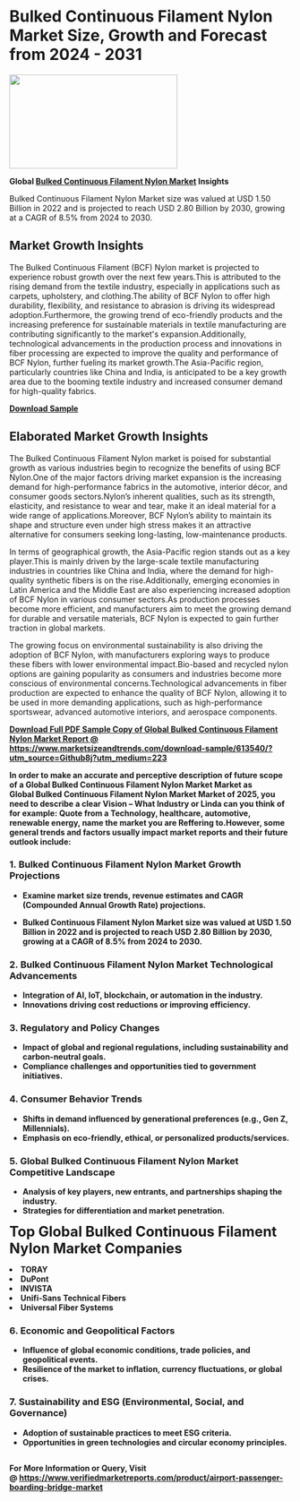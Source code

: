 <H1>Bulked Continuous Filament Nylon Market Size, Growth and Forecast from 2024 - 2031</H1><img class="aligncenter size-medium wp-image-584254" src="https://thirdeyenews.in/wp-content/uploads/2024/09/Global-Market-Research-300x168.jpeg" alt="" width="300" height="168" /><p><strong>Global&nbsp;<a href="https://www.marketsizeandtrends.com/download-sample/613540/?utm_source=Github8j?utm_medium=223">Bulked Continuous Filament Nylon Market</a> Insights</strong></p><p>Bulked Continuous Filament Nylon Market size was valued at USD 1.50 Billion in 2022 and is projected to reach USD 2.80 Billion by 2030, growing at a CAGR of 8.5% from 2024 to 2030.</p><p><!DOCTYPE html> <html lang="en"> <head> <meta charset="UTF-8"> <meta name="viewport" content="width=device-width, initial-scale=1.0"> <title>Bulked Continuous Filament Nylon Market Growth Insights</title> </head> <body> <h2>Market Growth Insights</h2> <p>The Bulked Continuous Filament (BCF) Nylon market is projected to experience robust growth over the next few years.This is attributed to the rising demand from the textile industry, especially in applications such as carpets, upholstery, and clothing.The ability of BCF Nylon to offer high durability, flexibility, and resistance to abrasion is driving its widespread adoption.Furthermore, the growing trend of eco-friendly products and the increasing preference for sustainable materials in textile manufacturing are contributing significantly to the market's expansion.Additionally, technological advancements in the production process and innovations in fiber processing are expected to improve the quality and performance of BCF Nylon, further fueling its market growth.The Asia-Pacific region, particularly countries like China and India, is anticipated to be a key growth area due to the booming textile industry and increased consumer demand for high-quality fabrics.</p> <p><strong><a href="#download-sample">Download Sample</a></strong></p> <h2>Elaborated Market Growth Insights</h2> <p>The Bulked Continuous Filament Nylon market is poised for substantial growth as various industries begin to recognize the benefits of using BCF Nylon.One of the major factors driving market expansion is the increasing demand for high-performance fabrics in the automotive, interior décor, and consumer goods sectors.Nylon’s inherent qualities, such as its strength, elasticity, and resistance to wear and tear, make it an ideal material for a wide range of applications.Moreover, BCF Nylon’s ability to maintain its shape and structure even under high stress makes it an attractive alternative for consumers seeking long-lasting, low-maintenance products.</p> <p>In terms of geographical growth, the Asia-Pacific region stands out as a key player.This is mainly driven by the large-scale textile manufacturing industries in countries like China and India, where the demand for high-quality synthetic fibers is on the rise.Additionally, emerging economies in Latin America and the Middle East are also experiencing increased adoption of BCF Nylon in various consumer sectors.As production processes become more efficient, and manufacturers aim to meet the growing demand for durable and versatile materials, BCF Nylon is expected to gain further traction in global markets.</p> <p>The growing focus on environmental sustainability is also driving the adoption of BCF Nylon, with manufacturers exploring ways to produce these fibers with lower environmental impact.Bio-based and recycled nylon options are gaining popularity as consumers and industries become more conscious of environmental concerns.Technological advancements in fiber production are expected to enhance the quality of BCF Nylon, allowing it to be used in more demanding applications, such as high-performance sportswear, advanced automotive interiors, and aerospace components.</p> <p><strong><a href="#get-more"></p><p><span class=""><strong>Download Full PDF Sample Copy of Global Bulked Continuous Filament Nylon Market Report</strong> @ <a href="https://www.marketsizeandtrends.com/download-sample/613540/?utm_source=Github8j?utm_medium=223" target="_blank">https://www.marketsizeandtrends.com/download-sample/613540/?utm_source=Github8j?utm_medium=223</a></span></p><p>In order to make an accurate and perceptive description of future scope of a Global&nbsp;Bulked Continuous Filament Nylon Market Market as Global&nbsp;Bulked Continuous Filament Nylon Market Market of 2025, you need to describe a clear Vision &ndash; What Industry or Linda can you think of for example: Quote from a Technology, healthcare, automotive, renewable energy, name the market you are Reffering to.However, some general trends and factors usually impact market reports and their future outlook include:</p><h3>1.&nbsp;<strong>Bulked Continuous Filament Nylon Market Growth Projections</strong></h3><ul><li>Examine market size trends, revenue estimates and CAGR (Compounded Annual Growth Rate) projections.</li><li><p>Bulked Continuous Filament Nylon Market size was valued at USD 1.50 Billion in 2022 and is projected to reach USD 2.80 Billion by 2030, growing at a CAGR of 8.5% from 2024 to 2030.</p></li></ul><h3>2.&nbsp;<strong>Bulked Continuous Filament Nylon Market Technological Advancements</strong></h3><ul><li>Integration of AI, IoT, blockchain, or automation in the industry.</li><li>Innovations driving cost reductions or improving efficiency.</li></ul><h3>3.&nbsp;<strong>Regulatory and Policy Changes</strong></h3><ul><li>Impact of global and regional regulations, including sustainability and carbon-neutral goals.</li><li>Compliance challenges and opportunities tied to government initiatives.</li></ul><h3>4.&nbsp;<strong>Consumer Behavior Trends</strong></h3><ul><li>Shifts in demand influenced by generational preferences (e.g., Gen Z, Millennials).</li><li>Emphasis on eco-friendly, ethical, or personalized products/services.</li></ul><h3>5.&nbsp;<strong>Global Bulked Continuous Filament Nylon Market Competitive Landscape</strong></h3><ul><li>Analysis of key players, new entrants, and partnerships shaping the industry.</li><li>Strategies for differentiation and market penetration.</li></ul><p data-pm-slice="1 1 []"><span style="color: inherit; font-family: inherit; font-size: 25px;">Top Global Bulked Continuous Filament Nylon Market Companies</span></p><div class="" data-test-id=""><p><li>TORAY</li><li> DuPont</li><li> INVISTA</li><li> Unifi-Sans Technical Fibers</li><li> Universal Fiber Systems</li></p></div><h3>6.&nbsp;<strong>Economic and Geopolitical Factors</strong></h3><ul><li>Influence of global economic conditions, trade policies, and geopolitical events.</li><li>Resilience of the market to inflation, currency fluctuations, or global crises.</li></ul><h3>7.&nbsp;<strong>Sustainability and ESG (Environmental, Social, and Governance)</strong></h3><ul><li>Adoption of sustainable practices to meet ESG criteria.</li><li>Opportunities in green technologies and circular economy principles.</li></ul><h2><strong style="font-size: 14px;">For More Information or Query, Visit @&nbsp;</strong><a style="background-color: #ffffff; font-size: 14px;" href="https://www.marketsizeandtrends.com/report/bulked-continuous-filament-nylon-market/" target="_blank">https://www.verifiedmarketreports.com/product/airport-passenger-boarding-bridge-market</a></h2>